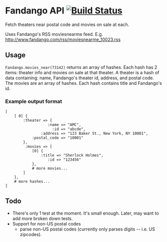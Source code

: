 # Fandango API [![Build Status](https://secure.travis-ci.org/ordinaryzelig/fandango.png?branch=master)](http://travis-ci.org/ordinaryzelig/fandango)

Fetch theaters near postal code and movies on sale at each.

Uses Fandango's RSS moviesnearme feed. E.g. http://www.fandango.com/rss/moviesnearme_10023.rss

## Usage

`Fandango.movies_near(73142)` returns an array of hashes.
Each hash has 2 items: theater info and movies on sale at that theater.
A theater is a hash of data containing: name, Fandango's theater id, address, and postal code.
The movies are an array of hashes. Each hash contains title and Fandango's id.

### Example output format

```
[
    [ 0] {
        :theater => {
                   :name => "AMC",
                     :id => "abcde",
                :address => "123 Baker St., New York, NY 10001",
            :postal_code => "10001"
        },
         :movies => [
            [0] {
                :title => "Sherlock Holmes",
                   :id => "123456"
            },
            # more movies...
        ]
    },
    # more hashes...
]
```

## Todo

* There's only 1 test at the moment. It's small enough. Later, may want to add more broken down tests.
* Support for non-US postal codes
  * parse non-US postal codes (currently only parses digits -- i.e. US zipcodes).
